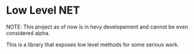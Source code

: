 # Low Level NET 

NOTE: This project as of now is in hevy developement and cannot be even considered alpha.

This is a library that exposes low level methods for some serious work.
